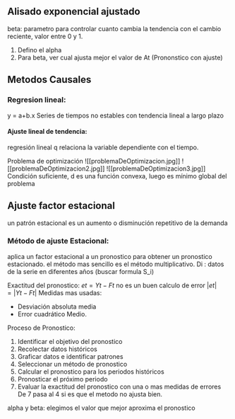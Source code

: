 ## Alisado exponencial ajustado
beta: parametro para controlar cuanto cambia la tendencia con el cambio reciente, valor entre 0 y 1.
1. Defino el alpha
2. Para beta, ver cual ajusta mejor el valor de At (Prononstico con ajuste)

## Metodos Causales
### Regresion lineal:
y = a+b.x
Series de tiempos no estables con tendencia lineal a largo plazo
#### Ajuste lineal de tendencia:
regresión lineal q relaciona la variable dependiente con el tiempo.

Problema de optimización
![[problemaDeOptimizacion.jpg]]
![[problemaDeOptimizacion2.jpg]]
![[problemaDeOptimizacion3.jpg]]
Condición suficiente, d es una función convexa, luego es mínimo global del problema

## Ajuste factor estacional
un patrón estacional es un aumento o disminución repetitivo de la demanda 
### Método de ajuste Estacional:
aplica un factor estacional a un pronostico para obtener un pronostico estacionado.
el método mas sencillo es el método multiplicativo.
 Di : datos de la serie en diferentes años
 (buscar formula S_i)

Exactitud del pronostico:
$et = Yt - Ft$
no es un buen calculo de error
$|et| = |Yt - Ft|$
Medidas mas usadas:
- Desviación absoluta media 
- Error cuadrático Medio.

Proceso de Pronostico:
1. Identificar el objetivo del pronostico
2. Recolectar datos históricos
3. Graficar datos e identificar patrones
4. Seleccionar un método de pronostico
5. Calcular el pronostico para los periodos históricos
6. Pronosticar el próximo periodo
7. Evaluar la exactitud del pronostico con una o mas medidas de errores
De 7 pasa al 4 si es que el metodo no ajusta bien.

alpha y beta: elegimos el valor que mejor aproxima el pronostico

